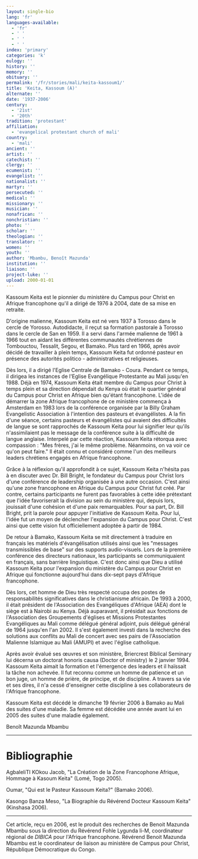 ```yaml
---
layout: single-bio
lang: 'fr'
languages-available:
  - 'fr'
  - ' '
  - ' '
  - ' '
index: 'primary'
categories: 'k'
eulogy: ''
history: ''
memory: ''
obituary: ''
permalink: '/fr/stories/mali/keita-kassoum1/'
title: 'Keita, Kassoum (A)'
alternate: ''
date: '1937-2006'
century:
  - '21st'
  - '20th'
tradition: 'protestant'
affiliation:
  - 'evangelical protestant church of mali'
country:
  - 'mali'
ancient: ''
artist: ''
catechist: ''
clergy: ''
ecumenist: ''
evangelist: ''
nationalist: ''
martyr: ''
persecuted: ''
medical: ''
missionary: ''
musician: ''
nonafrican: ''
nonchristian: ''
photo: ''
scholar: ''
theologian: ''
translator: ''
women: ''
youth: ''
author: 'Mbambu, Benoît Mazunda'
institution: ''
liaison: ''
project-luke: ''
upload: 2000-01-01
---
```



Kassoum Keita est le pionnier du ministère du Campus pour Christ en Afrique francophone qu'il a dirigé de 1976 à 2004, date de sa mise en retraite.

D'origine malienne, Kassoum Keita est né vers 1937 à Torosso dans le cercle de Yorosso. Autodidacte, il reçut sa formation pastorale à Torosso dans le cercle de San en 1959. Il a servi dans l'armée malienne de 1961 à 1966 tout en aidant les différentes communautés chrétiennes de Tombouctou, Tessalit, Segou, et Bamako. Plus tard en 1966, après avoir décidé de travailler à plein temps, Kassoum Keita fut ordonné pasteur en présence des autorités politico - administratives et religieuses.

Dès lors, il a dirigé l'Eglise Centrale de Bamako - Coura. Pendant ce temps, il dirigea les instances de l'Eglise Evangélique Protestante au Mali jusqu'en 1988. Déjà en 1974, Kassoum Keita était membre du Campus pour Christ à temps plein et sa direction dépendait du Kenya où était le quartier général du Campus pour Christ en Afrique bien qu'étant francophone. L'idée de démarrer la zone Afrique francophone de ce ministère commença à Amsterdam en 1983 lors de la conférence organisée par la Billy Graham Evangelistic Association à l'intention des pasteurs et évangélistes. A la fin d'une séance, certains pasteurs et évangélistes qui avaient  des difficultés de langue se sont rapprochés de Kassoum Keita pour lui signifier leur qu'ils n'assimilaient pas le message de la conférence suite à la difficulté de langue anglaise. Interpelé par cette réaction, Kassoum Keita rétorqua avec compassion : "Mes frères, j'ai le même problème. Néanmoins, on va voir ce qu'on peut faire." Il était connu et considéré comme l'un des meilleurs leaders chrétiens engagés en Afrique francophone.

Grâce à la réflexion qu'il approfondit à ce sujet, Kassoum Keita n'hésita pas à en discuter avec Dr. Bill Bright, le fondateur du Campus pour Christ lors d'une conférence de leadership organisée à une autre occasion. C'est ainsi qu'une zone francophone en Afrique du Campus pour Christ fut créé. Par contre, certains participants ne furent pas favorables à cette idée prétextant que l'idée favoriserait la division au sein du ministère qui, depuis lors, jouissait d'une cohésion et d'une paix remarquables. Pour sa part, Dr. Bill Bright, prit la parole pour appuyer l'initiative de Kassoum Keita. Pour lui, l'idée fut un moyen de déclencher l'expansion du Campus pour Christ. C'est ainsi que  cette vision fut officiellement adoptée à partir de 1984.

De retour à Bamako, Kassoum Keita  se mit directement à traduire en français les matériels d'évangélisation utilisés ainsi que les "messages transmissibles de base" sur des supports audio-visuels. Lors de la première conférence des directeurs nationaux, les participants se communiquaient en français, sans barrière linguistique. C'est donc ainsi que Dieu a utilisé Kassoum Keita pour l'expansion du ministère du Campus pour Christ en Afrique qui fonctionne aujourd'hui dans dix-sept pays d'Afrique francophone.

Dès lors, cet homme de Dieu très respecté occupa des postes de responsabilités significatives dans le christianisme africain. De 1993 à 2000, il était président de l'Association des Evangéliques d'Afrique (AEA) dont le siège est à Nairobi au Kenya. Déjà auparavant, il présidait aux fonctions de l'Association des Groupements d'églises et Missions Protestantes Evangéliques au Mali comme délégué général adjoint, puis délégué général de 1964 jusqu'en l'an 2002. Il s'est également investi dans la recherche des solutions aux conflits au Mali de concert avec ses pairs de l'Association Malienne Islamique au Mali (AMUPI) et avec l'église catholique.

Après avoir évalué ses œuvres et son ministère, Briercrest  Biblical Seminary lui décerna un doctorat honoris causa (Doctor of ministry) le 2 janvier 1994. Kassoum Keita aimait la formation et  l'émergence des leaders et il haïssait la tâche non achevée. Il fut reconnu comme un homme de patience et un bon juge, un homme de prière, de principe, et de discipline. A travers sa vie et ses dires, il n'a cessé d'enseigner cette discipline à ses collaborateurs de l'Afrique francophone.

Kassoum Keita est décédé le dimanche 19 février 2006 à Bamako au Mali des suites d'une maladie. Sa femme est décédée une année avant lui en 2005 des suites d'une maladie également.

Benoît Mazunda Mbambu

---

# Bibliographie

AgbaleliTI KOkou Jacob, "La Création de la Zone Francophone Afrique, Hommage à Kasoum Keita" (Lomé, Togo 2005).

Oumar, "Qui est le Pasteur Kassoum Keita?" (Bamako 2006).

Kasongo Banza Meso, "La Biographie du Révérend Docteur Kassoum Keita" (Kinshasa 2006).

---

Cet article, reçu en 2006, est le produit des recherches  de Benoit Mazunda Mbambu sous la direction du Révérend Fohle Lygunda li-M, coordinateur régional de *DIBICA* pour l'Afrique francophone. Révérend Benoit Mazunda Mbambu est le coordinateur de liaison au ministère de Campus pour Christ, République Démocratique du Congo.